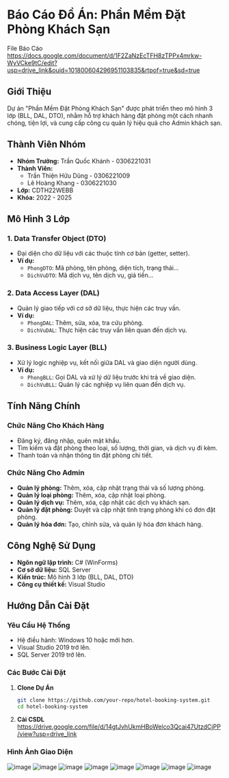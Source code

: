 # Báo Cáo Đồ Án: Phần Mềm Đặt Phòng Khách Sạn
File Báo Cáo
https://docs.google.com/document/d/1F2ZaNzEcTFH8zTPPx4mrkw-WyVCke9tC/edit?usp=drive_link&ouid=101800604296951103835&rtpof=true&sd=true
## Giới Thiệu
Dự án "Phần Mềm Đặt Phòng Khách Sạn" được phát triển theo mô hình 3 lớp (BLL, DAL, DTO), nhằm hỗ trợ khách hàng đặt phòng một cách nhanh chóng, tiện lợi, và cung cấp công cụ quản lý hiệu quả cho Admin khách sạn.

## Thành Viên Nhóm
- **Nhóm Trưởng:** Trần Quốc Khánh - 0306221031
- **Thành Viên:**
  - Trần Thiện Hữu Dũng - 0306221009
  - Lê Hoàng Khang - 0306221030
- **Lớp:** CDTH22WEBB
- **Khóa:** 2022 - 2025

## Mô Hình 3 Lớp
### 1. Data Transfer Object (DTO)
- Đại diện cho dữ liệu với các thuộc tính cơ bản (getter, setter).
- **Ví dụ:**
  - `PhongDTO`: Mã phòng, tên phòng, diện tích, trạng thái...
  - `DichVuDTO`: Mã dịch vụ, tên dịch vụ, giá tiền...

### 2. Data Access Layer (DAL)
- Quản lý giao tiếp với cơ sở dữ liệu, thực hiện các truy vấn.
- **Ví dụ:**
  - `PhongDAL`: Thêm, sửa, xóa, tra cứu phòng.
  - `DichVuDAL`: Thực hiện các truy vấn liên quan đến dịch vụ.

### 3. Business Logic Layer (BLL)
- Xử lý logic nghiệp vụ, kết nối giữa DAL và giao diện người dùng.
- **Ví dụ:**
  - `PhongBLL`: Gọi DAL và xử lý dữ liệu trước khi trả về giao diện.
  - `DichVuBLL`: Quản lý các nghiệp vụ liên quan đến dịch vụ.

## Tính Năng Chính
### Chức Năng Cho Khách Hàng
- Đăng ký, đăng nhập, quên mật khẩu.
- Tìm kiếm và đặt phòng theo loại, số lượng, thời gian, và dịch vụ đi kèm.
- Thanh toán và nhận thông tin đặt phòng chi tiết.

### Chức Năng Cho Admin
- **Quản lý phòng:** Thêm, xóa, cập nhật trạng thái và số lượng phòng.
- **Quản lý loại phòng:** Thêm, xóa, cập nhật loại phòng.
- **Quản lý dịch vụ:** Thêm, xóa, cập nhật các dịch vụ khách sạn.
- **Quản lý đặt phòng:** Duyệt và cập nhật tình trạng phòng khi có đơn đặt phòng.
- **Quản lý hóa đơn:** Tạo, chỉnh sửa, và quản lý hóa đơn khách hàng.

## Công Nghệ Sử Dụng
- **Ngôn ngữ lập trình:** C# (WinForms)
- **Cơ sở dữ liệu:** SQL Server
- **Kiến trúc:** Mô hình 3 lớp (BLL, DAL, DTO)
- **Công cụ thiết kế:** Visual Studio

## Hướng Dẫn Cài Đặt
### Yêu Cầu Hệ Thống
- Hệ điều hành: Windows 10 hoặc mới hơn.
- Visual Studio 2019 trở lên.
- SQL Server 2019 trở lên.

### Các Bước Cài Đặt
1. **Clone Dự Án**
   ```bash
   git clone https://github.com/your-repo/hotel-booking-system.git
   cd hotel-booking-system
2. **Cài CSDL**
   https://drive.google.com/file/d/14gtJvhUkmHBoWelco3Qcai47UtzdCjPP/view?usp=drive_link
### Hình Ảnh Giao Diện
![image](https://github.com/user-attachments/assets/80537e4a-be16-4185-9158-44849c432647)
![image](https://github.com/user-attachments/assets/6b3dc8dd-a32d-4622-b246-7a73063c48db)
![image](https://github.com/user-attachments/assets/3eeee601-b987-4567-a5cb-7e563e643f22)
![image](https://github.com/user-attachments/assets/e437d98e-99a4-4e6e-b512-6fe4640d9121)
![image](https://github.com/user-attachments/assets/feb89467-ae70-48f1-b9c3-9344b44fe173)
![image](https://github.com/user-attachments/assets/1651a43c-9367-4905-b8f3-a0bafa4a8c86)
![image](https://github.com/user-attachments/assets/a31acc6c-883e-47e3-b18d-a6cc8e823b5c)
![image](https://github.com/user-attachments/assets/01e68617-1635-42f3-a395-dca18e850e45)

   
   

